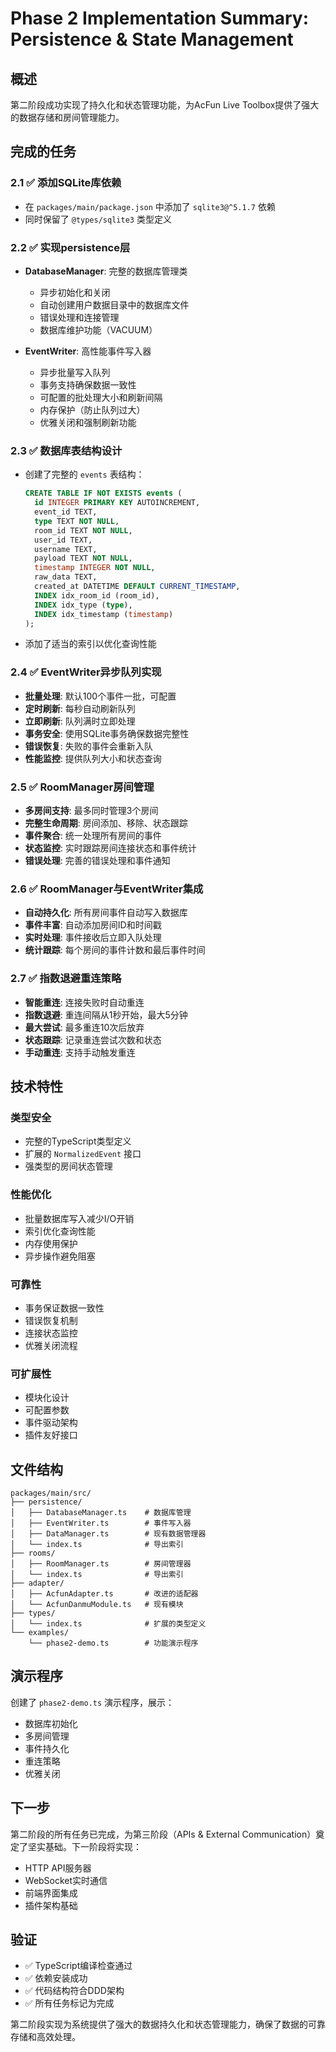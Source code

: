 # Phase 2 Implementation Summary: Persistence & State Management

## 概述

第二阶段成功实现了持久化和状态管理功能，为AcFun Live Toolbox提供了强大的数据存储和房间管理能力。

## 完成的任务

### 2.1 ✅ 添加SQLite库依赖
- 在 `packages/main/package.json` 中添加了 `sqlite3@^5.1.7` 依赖
- 同时保留了 `@types/sqlite3` 类型定义

### 2.2 ✅ 实现persistence层
- **DatabaseManager**: 完整的数据库管理类
  - 异步初始化和关闭
  - 自动创建用户数据目录中的数据库文件
  - 错误处理和连接管理
  - 数据库维护功能（VACUUM）

- **EventWriter**: 高性能事件写入器
  - 异步批量写入队列
  - 事务支持确保数据一致性
  - 可配置的批处理大小和刷新间隔
  - 内存保护（防止队列过大）
  - 优雅关闭和强制刷新功能

### 2.3 ✅ 数据库表结构设计
- 创建了完整的 `events` 表结构：
  ```sql
  CREATE TABLE IF NOT EXISTS events (
    id INTEGER PRIMARY KEY AUTOINCREMENT,
    event_id TEXT,
    type TEXT NOT NULL,
    room_id TEXT NOT NULL,
    user_id TEXT,
    username TEXT,
    payload TEXT NOT NULL,
    timestamp INTEGER NOT NULL,
    raw_data TEXT,
    created_at DATETIME DEFAULT CURRENT_TIMESTAMP,
    INDEX idx_room_id (room_id),
    INDEX idx_type (type),
    INDEX idx_timestamp (timestamp)
  );
  ```
- 添加了适当的索引以优化查询性能

### 2.4 ✅ EventWriter异步队列实现
- **批量处理**: 默认100个事件一批，可配置
- **定时刷新**: 每秒自动刷新队列
- **立即刷新**: 队列满时立即处理
- **事务安全**: 使用SQLite事务确保数据完整性
- **错误恢复**: 失败的事件会重新入队
- **性能监控**: 提供队列大小和状态查询

### 2.5 ✅ RoomManager房间管理
- **多房间支持**: 最多同时管理3个房间
- **完整生命周期**: 房间添加、移除、状态跟踪
- **事件聚合**: 统一处理所有房间的事件
- **状态监控**: 实时跟踪房间连接状态和事件统计
- **错误处理**: 完善的错误处理和事件通知

### 2.6 ✅ RoomManager与EventWriter集成
- **自动持久化**: 所有房间事件自动写入数据库
- **事件丰富**: 自动添加房间ID和时间戳
- **实时处理**: 事件接收后立即入队处理
- **统计跟踪**: 每个房间的事件计数和最后事件时间

### 2.7 ✅ 指数退避重连策略
- **智能重连**: 连接失败时自动重连
- **指数退避**: 重连间隔从1秒开始，最大5分钟
- **最大尝试**: 最多重连10次后放弃
- **状态跟踪**: 记录重连尝试次数和状态
- **手动重连**: 支持手动触发重连

## 技术特性

### 类型安全
- 完整的TypeScript类型定义
- 扩展的 `NormalizedEvent` 接口
- 强类型的房间状态管理

### 性能优化
- 批量数据库写入减少I/O开销
- 索引优化查询性能
- 内存使用保护
- 异步操作避免阻塞

### 可靠性
- 事务保证数据一致性
- 错误恢复机制
- 连接状态监控
- 优雅关闭流程

### 可扩展性
- 模块化设计
- 可配置参数
- 事件驱动架构
- 插件友好接口

## 文件结构

```
packages/main/src/
├── persistence/
│   ├── DatabaseManager.ts    # 数据库管理
│   ├── EventWriter.ts        # 事件写入器
│   ├── DataManager.ts        # 现有数据管理器
│   └── index.ts              # 导出索引
├── rooms/
│   ├── RoomManager.ts        # 房间管理器
│   └── index.ts              # 导出索引
├── adapter/
│   ├── AcfunAdapter.ts       # 改进的适配器
│   └── AcfunDanmuModule.ts   # 现有模块
├── types/
│   └── index.ts              # 扩展的类型定义
└── examples/
    └── phase2-demo.ts        # 功能演示程序
```

## 演示程序

创建了 `phase2-demo.ts` 演示程序，展示：
- 数据库初始化
- 多房间管理
- 事件持久化
- 重连策略
- 优雅关闭

## 下一步

第二阶段的所有任务已完成，为第三阶段（APIs & External Communication）奠定了坚实基础。下一阶段将实现：
- HTTP API服务器
- WebSocket实时通信
- 前端界面集成
- 插件架构基础

## 验证

- ✅ TypeScript编译检查通过
- ✅ 依赖安装成功
- ✅ 代码结构符合DDD架构
- ✅ 所有任务标记为完成

第二阶段实现为系统提供了强大的数据持久化和状态管理能力，确保了数据的可靠存储和高效处理。
